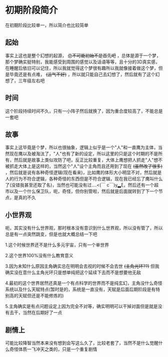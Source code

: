 # 初期阶段简介
在初期阶段比较单一，所以简介也比较简单

## 起始
事实上这也是整个幻想的起源， ~~总不可能初始不是首先吧~~ ，总体是源于一个梦，那个梦确实挺特别，我能感受到周围的感觉以及话语等等，且十分的3D真实感，在睡醒后依旧可以记住，所以我就觉得这个梦很有趣所以我就像接着做这个梦，但是毕竟还是有点难， ~~(运气不好)~~ ，所以就只能自己去幻想了，然后就有了这个幻想了，三年级左右吧

## 时间
这个阶段持续时间不久，只有一小阵子然后就换了，因为重合度较高了，不能总是一套吧

## 故事
事实上这毕竟是个梦，所以也很抽象，逻辑上似乎是一个"人"和一直鹰为主体，当然现在鹰以及被淘汰了，"人"也有了新的设定，<sapn class="marker-evy">所以这里的只是这个时期的不是所有</sapn>，然后就是故事上类似攻防了吧，反正比较重复，大体上鹰想把人抓走"人"想不被抓走大体上是这样的，当然这个"人"设个主角而且还用到了现在 ~~(虽然改了很多)~~ ，然后就是说有各种奇怪逻辑(现在看来)，比如鹰的体形大小明显不对，然后就是人的行为不符合逻辑，各种奇怪的东西但是不符合逻辑，现在我已经忘了鹰叫什么了(没错我甚至还取了名)，当然也可能没有过....<(￣ c￣)y▂ξ，然后还有一个超市以及一个什么保卫队，呃，奇怪，但你别管啦，然后就是后面就转到了下一个节点，是真的不久

## 小世界观
呃，其实没有什么世界观，那时根本没有意识到什么世界观，所以没有管了，所以总是有一点突然跳变，但是也就大概总结一下吧

1.这个时候世界还不是什么多元宇宙，只有一个单世界

2.这个世界100%没有什么教育意义

3.因为未知什么原因主角确实总在明明会去视的时候不会去世 ~~(主角光环??)~~ 但我确实没在意什么主角光环只是想单纯把这个延续下去而不是想要他无敌

4.最初的这个世界居然还真是一个有点科学的世界而不是纯玄幻，主角没什么奇怪系统以及什么天赋特点(暂时是的，系统是一直没有，天赋是后面后期阶段是有特别高的天赋但还是不能修炼的)

5.主角确实是有点问题设定上因为完全不对等，确实明明可以干掉对面但是就是没有去干，当然在后期好了一点

## 剧情上
可能比较降智当然本来没有想到会写这么久了，比较老套了，当然不是什么觉醒什么奇怪体质一飞冲天之类的，只是一个重复剧情